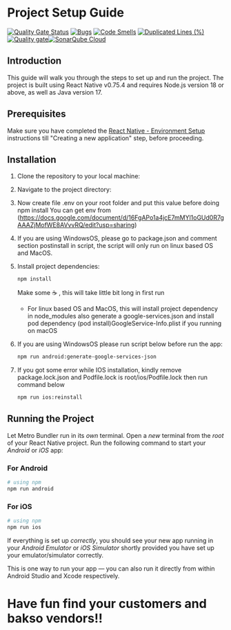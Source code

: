 # Project Setup Guide
[![Quality Gate Status](https://sonarcloud.io/api/project_badges/measure?project=Schitzos_kangBakso&metric=alert_status)](https://sonarcloud.io/summary/new_code?id=Schitzos_kangBakso) [![Bugs](https://sonarcloud.io/api/project_badges/measure?project=Schitzos_kangBakso&metric=bugs)](https://sonarcloud.io/summary/new_code?id=Schitzos_kangBakso) [![Code Smells](https://sonarcloud.io/api/project_badges/measure?project=Schitzos_kangBakso&metric=code_smells)](https://sonarcloud.io/summary/new_code?id=Schitzos_kangBakso) [![Duplicated Lines (%)](https://sonarcloud.io/api/project_badges/measure?project=Schitzos_kangBakso&metric=duplicated_lines_density)](https://sonarcloud.io/summary/new_code?id=Schitzos_kangBakso)
[![Quality gate](https://sonarcloud.io/api/project_badges/quality_gate?project=Schitzos_kangBakso)](https://sonarcloud.io/summary/new_code?id=Schitzos_kangBakso)[![SonarQube Cloud](https://sonarcloud.io/images/project_badges/sonarcloud-light.svg)](https://sonarcloud.io/summary/new_code?id=Schitzos_kangBakso)


## Introduction

This guide will walk you through the steps to set up and run the project. The project is built using React Native v0.75.4 and requires Node.js version 18 or above, as well as Java version 17.

## Prerequisites

Make sure you have completed the [React Native - Environment Setup](https://reactnative.dev/docs/environment-setup) instructions till "Creating a new application" step, before proceeding.

## Installation

1. Clone the repository to your local machine:
2. Navigate to the project directory:
3. Now create file .env on your root folder and put this value before doing npm install
   You can get env from (https://docs.google.com/document/d/16FgAPo1a4jcE7mMYl1oGUd0R7gAAAZjMofWE8AVvvRQ/edit?usp=sharing)
4. If you are using WindowsOS, please go to package.json and comment section postinstall in script, the script will only run on linux based OS and MacOS.   
5. Install project dependencies:

    ```bash
    npm install
    ```

   Make some  ☕️ , this will take little bit long in first run
   * For linux based OS and MacOS, this will install project dependency in node_modules also generate a google-services.json and install pod dependency (pod install)GoogleService-Info.plist if you running on macOS
6. If you are using WindowsOS please run script below before run the app:

   ```bash
   npm run android:generate-google-services-json
   ```

7. If you got some error while IOS installation, kindly remove package.lock.json and Podfile.lock is root/ios/Podfile.lock then run command below
   ```bash
   npm run ios:reinstall
   ```
   
## Running the Project

Let Metro Bundler run in its _own_ terminal. Open a _new_ terminal from the _root_ of your React Native project. Run the following command to start your _Android_ or _iOS_ app:

### For Android

```bash
# using npm
npm run android
```

### For iOS

```bash
# using npm
npm run ios
```

If everything is set up _correctly_, you should see your new app running in your _Android Emulator_ or _iOS Simulator_ shortly provided you have set up your emulator/simulator correctly.

This is one way to run your app — you can also run it directly from within Android Studio and Xcode respectively.

# Have fun find your customers and bakso vendors!!
